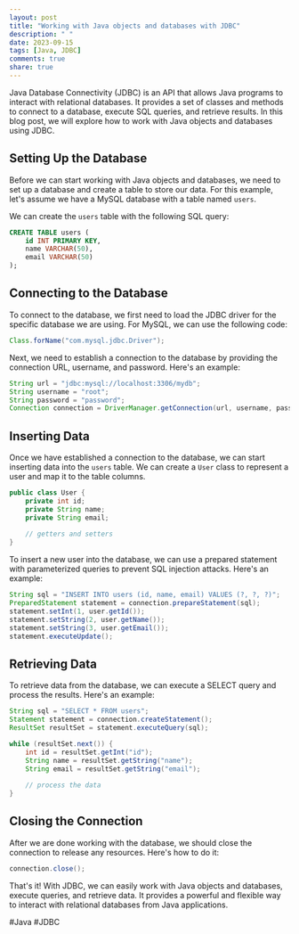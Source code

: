 ```yaml
---
layout: post
title: "Working with Java objects and databases with JDBC"
description: " "
date: 2023-09-15
tags: [Java, JDBC]
comments: true
share: true
---
```


Java Database Connectivity (JDBC) is an API that allows Java programs to interact with relational databases. It provides a set of classes and methods to connect to a database, execute SQL queries, and retrieve results. In this blog post, we will explore how to work with Java objects and databases using JDBC.

## Setting Up the Database

Before we can start working with Java objects and databases, we need to set up a database and create a table to store our data. For this example, let's assume we have a MySQL database with a table named `users`.

We can create the `users` table with the following SQL query:

```sql
CREATE TABLE users (
    id INT PRIMARY KEY,
    name VARCHAR(50),
    email VARCHAR(50)
);
```

## Connecting to the Database

To connect to the database, we first need to load the JDBC driver for the specific database we are using. For MySQL, we can use the following code:

```java
Class.forName("com.mysql.jdbc.Driver");
```

Next, we need to establish a connection to the database by providing the connection URL, username, and password. Here's an example:

```java
String url = "jdbc:mysql://localhost:3306/mydb";
String username = "root";
String password = "password";
Connection connection = DriverManager.getConnection(url, username, password);
```

## Inserting Data

Once we have established a connection to the database, we can start inserting data into the `users` table. We can create a `User` class to represent a user and map it to the table columns.

```java
public class User {
    private int id;
    private String name;
    private String email;
    
    // getters and setters
}
```

To insert a new user into the database, we can use a prepared statement with parameterized queries to prevent SQL injection attacks. Here's an example:

```java
String sql = "INSERT INTO users (id, name, email) VALUES (?, ?, ?)";
PreparedStatement statement = connection.prepareStatement(sql);
statement.setInt(1, user.getId());
statement.setString(2, user.getName());
statement.setString(3, user.getEmail());
statement.executeUpdate();
```

## Retrieving Data

To retrieve data from the database, we can execute a SELECT query and process the results. Here's an example:

```java
String sql = "SELECT * FROM users";
Statement statement = connection.createStatement();
ResultSet resultSet = statement.executeQuery(sql);

while (resultSet.next()) {
    int id = resultSet.getInt("id");
    String name = resultSet.getString("name");
    String email = resultSet.getString("email");
    
    // process the data
}
```

## Closing the Connection

After we are done working with the database, we should close the connection to release any resources. Here's how to do it:

```java
connection.close();
```

That's it! With JDBC, we can easily work with Java objects and databases, execute queries, and retrieve data. It provides a powerful and flexible way to interact with relational databases from Java applications.

#Java #JDBC